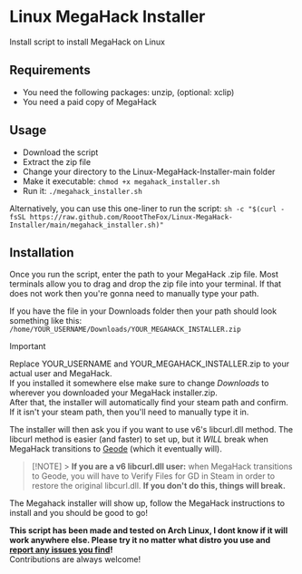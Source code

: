 # Linux MegaHack Installer

Install script to install MegaHack on Linux

## Requirements

- You need the following packages: unzip, (optional: xclip)
- You need a paid copy of MegaHack

## Usage

- Download the script
- Extract the zip file
- Change your directory to the Linux-MegaHack-Installer-main folder
- Make it executable: `chmod +x megahack_installer.sh`
- Run it: `./megahack_installer.sh`

Alternatively, you can use this one-liner to run the script: `sh -c "$(curl -fsSL https://raw.github.com/RoootTheFox/Linux-MegaHack-Installer/main/megahack_installer.sh)"`

## Installation

Once you run the script, enter the path to your MegaHack .zip file.
Most terminals allow you to drag and drop the zip file into your terminal.
If that does not work then you're gonna need to manually type your path.

If you have the file in your Downloads folder then your path should look something like this:
`/home/YOUR_USERNAME/Downloads/YOUR_MEGAHACK_INSTALLER.zip`

> [!IMPORTANT]
> Replace YOUR_USERNAME and YOUR_MEGAHACK_INSTALLER.zip to your actual user and MegaHack.<br>
> If you installed it somewhere else make sure to change _Downloads_ to wherever you downloaded your MegaHack installer.zip.<br>
> After that, the installer will automatically find your steam path and confirm.
> If it isn't your steam path, then you'll need to manually type it in.

The installer will then ask you if you want to use v6's libcurl.dll method.
The libcurl method is easier (and faster) to set up, but it _WILL_ break when MegaHack transitions to [Geode](https://geode-sdk.org/) (which it eventually will).

> [!NOTE] > **If you are a v6 libcurl.dll user:** when MegaHack transitions to Geode, you will have to Verify Files for GD in Steam in order to restore the original libcurl.dll.
> **If you don't do this, things will break.**

The Megahack installer will show up, follow the MegaHack instructions to install and you should be good to go!

**This script has been made and tested on Arch Linux, I dont know if it will work anywhere else. Please try it no matter what distro you use and [report any issues you find](https://github.com/RoootTheFox/Linux-MegaHack-Installer/issues)!**<br>
Contributions are always welcome!
